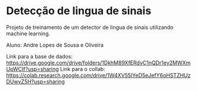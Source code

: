 # Detecção de lingua de sinais
Projeto de treinamento de um detector de lingua de sinais utilizando machine learning.

Aluno: Andre Lopes de Sousa e Oliveira

Link para a base de dados: https://drive.google.com/drive/folders/1DkhM89XfERdvC1nQDr1ey2MWXmUpWCIf?usp=sharing
Link para o collab: https://colab.research.google.com/drive/1W4XV55lYeD5eJefY6oHSTZHUzDUwvZ5H?usp=sharing
